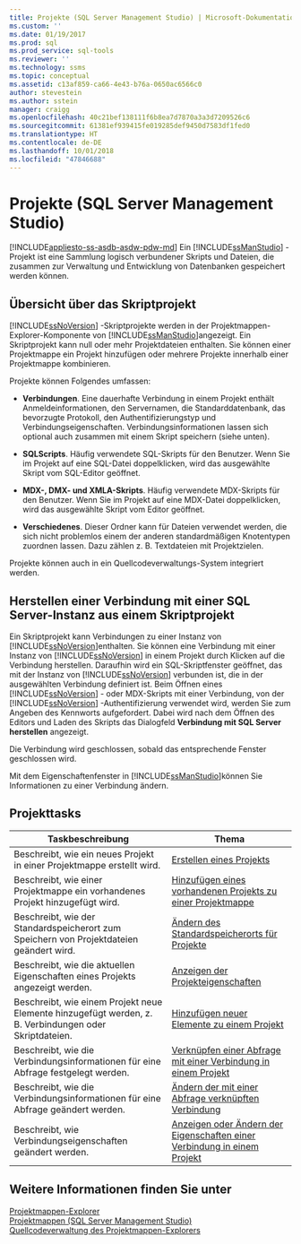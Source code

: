 ```yaml
---
title: Projekte (SQL Server Management Studio) | Microsoft-Dokumentation
ms.custom: ''
ms.date: 01/19/2017
ms.prod: sql
ms.prod_service: sql-tools
ms.reviewer: ''
ms.technology: ssms
ms.topic: conceptual
ms.assetid: c13af859-ca66-4e43-b76a-0650ac6566c0
author: stevestein
ms.author: sstein
manager: craigg
ms.openlocfilehash: 40c21bef138111f6b8ea7d7870a3a3d7209526c6
ms.sourcegitcommit: 61381ef939415fe019285def9450d7583df1fed0
ms.translationtype: HT
ms.contentlocale: de-DE
ms.lasthandoff: 10/01/2018
ms.locfileid: "47846688"
---
```

# <a name="projects-sql-server-management-studio"></a>Projekte (SQL Server Management Studio)
[!INCLUDE[appliesto-ss-asdb-asdw-pdw-md](../../includes/appliesto-ss-asdb-asdw-pdw-md.md)]
Ein [!INCLUDE[ssManStudio](../../includes/ssmanstudio-md.md)] -Projekt ist eine Sammlung logisch verbundener Skripts und Dateien, die zusammen zur Verwaltung und Entwicklung von Datenbanken gespeichert werden können.  
  
## <a name="script-project-overview"></a>Übersicht über das Skriptprojekt  
[!INCLUDE[ssNoVersion](../../includes/ssnoversion-md.md)] -Skriptprojekte werden in der Projektmappen-Explorer-Komponente von [!INCLUDE[ssManStudio](../../includes/ssmanstudio-md.md)]angezeigt. Ein Skriptprojekt kann null oder mehr Projektdateien enthalten. Sie können einer Projektmappe ein Projekt hinzufügen oder mehrere Projekte innerhalb einer Projektmappe kombinieren.  
  
Projekte können Folgendes umfassen:  
  
-   **Verbindungen**. Eine dauerhafte Verbindung in einem Projekt enthält Anmeldeinformationen, den Servernamen, die Standarddatenbank, das bevorzugte Protokoll, den Authentifizierungstyp und Verbindungseigenschaften. Verbindungsinformationen lassen sich optional auch zusammen mit einem Skript speichern (siehe unten).  
  
-   **SQLScripts**. Häufig verwendete SQL-Skripts für den Benutzer. Wenn Sie im Projekt auf eine SQL-Datei doppelklicken, wird das ausgewählte Skript vom SQL-Editor geöffnet.  
  
-   **MDX-, DMX- und XMLA-Skripts**. Häufig verwendete MDX-Skripts für den Benutzer. Wenn Sie im Projekt auf eine MDX-Datei doppelklicken, wird das ausgewählte Skript vom Editor geöffnet.  
  
-   **Verschiedenes**. Dieser Ordner kann für Dateien verwendet werden, die sich nicht problemlos einem der anderen standardmäßigen Knotentypen zuordnen lassen. Dazu zählen z. B. Textdateien mit Projektzielen.  
  
Projekte können auch in ein Quellcodeverwaltungs-System integriert werden.  
  
## <a name="connecting-to-an-instance-of-sql-server-from-a-script-project"></a>Herstellen einer Verbindung mit einer SQL Server-Instanz aus einem Skriptprojekt  
Ein Skriptprojekt kann Verbindungen zu einer Instanz von [!INCLUDE[ssNoVersion](../../includes/ssnoversion-md.md)]enthalten. Sie können eine Verbindung mit einer Instanz von [!INCLUDE[ssNoVersion](../../includes/ssnoversion-md.md)] in einem Projekt durch Klicken auf die Verbindung herstellen. Daraufhin wird ein SQL-Skriptfenster geöffnet, das mit der Instanz von [!INCLUDE[ssNoVersion](../../includes/ssnoversion-md.md)] verbunden ist, die in der ausgewählten Verbindung definiert ist. Beim Öffnen eines [!INCLUDE[ssNoVersion](../../includes/ssnoversion-md.md)] - oder MDX-Skripts mit einer Verbindung, von der [!INCLUDE[ssNoVersion](../../includes/ssnoversion-md.md)] -Authentifizierung verwendet wird, werden Sie zum Angeben des Kennworts aufgefordert. Dabei wird nach dem Öffnen des Editors und Laden des Skripts das Dialogfeld **Verbindung mit SQL Server herstellen** angezeigt.  
  
Die Verbindung wird geschlossen, sobald das entsprechende Fenster geschlossen wird.  
  
Mit dem Eigenschaftenfenster in [!INCLUDE[ssManStudio](../../includes/ssmanstudio-md.md)]können Sie Informationen zu einer Verbindung ändern.  
  
## <a name="project-tasks"></a>Projekttasks  
  
|Taskbeschreibung|Thema|  
|--------------------|---------|  
|Beschreibt, wie ein neues Projekt in einer Projektmappe erstellt wird.|[Erstellen eines Projekts](../../ssms/solution/create-a-project.md)|  
|Beschreibt, wie einer Projektmappe ein vorhandenes Projekt hinzugefügt wird.|[Hinzufügen eines vorhandenen Projekts zu einer Projektmappe](../../ssms/solution/add-an-existing-project-to-a-solution.md)|  
|Beschreibt, wie der Standardspeicherort zum Speichern von Projektdateien geändert wird.|[Ändern des Standardspeicherorts für Projekte](../../ssms/solution/change-the-default-location-for-projects.md)|  
|Beschreibt, wie die aktuellen Eigenschaften eines Projekts angezeigt werden.|[Anzeigen der Projekteigenschaften](../../ssms/solution/view-project-properties.md)|  
|Beschreibt, wie einem Projekt neue Elemente hinzugefügt werden, z. B. Verbindungen oder Skriptdateien.|[Hinzufügen neuer Elemente zu einem Projekt](../../ssms/solution/add-new-items-to-a-project.md)|  
|Beschreibt, wie die Verbindungsinformationen für eine Abfrage festgelegt werden.|[Verknüpfen einer Abfrage mit einer Verbindung in einem Projekt](../../ssms/solution/associate-a-query-with-a-connection-in-a-project.md)|  
|Beschreibt, wie die Verbindungsinformationen für eine Abfrage geändert werden.|[Ändern der mit einer Abfrage verknüpften Verbindung](../../ssms/solution/change-the-connection-associated-with-a-query.md)|  
|Beschreibt, wie Verbindungseigenschaften geändert werden.|[Anzeigen oder Ändern der Eigenschaften einer Verbindung in einem Projekt](../../ssms/solution/view-or-change-the-properties-of-a-connection-in-a-project.md)|  
  
## <a name="see-also"></a>Weitere Informationen finden Sie unter  
[Projektmappen-Explorer](../../ssms/solution/solution-explorer.md)  
[Projektmappen &#40;SQL Server Management Studio&#41;](../../ssms/solution/solutions-sql-server-management-studio.md)  
[Quellcodeverwaltung des Projektmappen-Explorers](https://msdn.microsoft.com/en-us/library/ms173879.aspx)  
  
